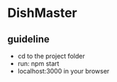 # DishMaster

## guideline
- cd to the project folder
- run: npm start
- localhost:3000 in your browser
